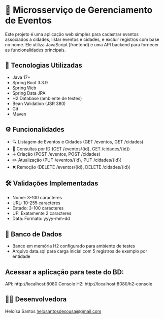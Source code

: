 # 📅 Microsserviço de Gerenciamento de Eventos
Este projeto é uma aplicação web simples para cadastrar eventos associados a cidades, listar eventos e cidades, e excluir registros com base no nome. Ele utiliza JavaScript (frontend) e uma API backend para fornecer as funcionalidades principais.


## 🚀 Tecnologias Utilizadas
- Java 17+
- Spring Boot 3.3.9
- Spring Web
- Spring Data JPA
- H2 Database (ambiente de testes)
- Bean Validation (JSR 380)
- Git
- Maven

## ⚙️ Funcionalidades
- 🔍 Listagem de Eventos e Cidades (GET /eventos, GET /cidades)
- 📄 Consultas por ID (GET /eventos/{id}, GET /cidades/{id})
- ➕ Criação (POST /eventos, POST /cidades)
- ✏️ Atualização (PUT /eventos/{id}, PUT /cidades/{id})
- ❌ Remoção (DELETE /eventos/{id}, DELETE /cidades/{id})

## 🛠️ Validações Implementadas
- Nome:	3-100 caracteres
- URL: 10-255 caracteres
- Estado:	3-100 caracteres
- UF: Exatamente 2 caracteres
- Data: Formato: yyyy-mm-dd

## 💾 Banco de Dados
- Banco em memória H2 configurado para ambiente de testes
- Arquivo data.sql para carga inicial com 5 registros de exemplo por entidade

## Acessar a aplicação para teste do BD:
API: http://localhost:8080  Console H2: http://localhost:8080/h2-console

## 👩‍💻 Desenvolvedora
Heloísa Santos
helosantosdesousa@gmail.com
